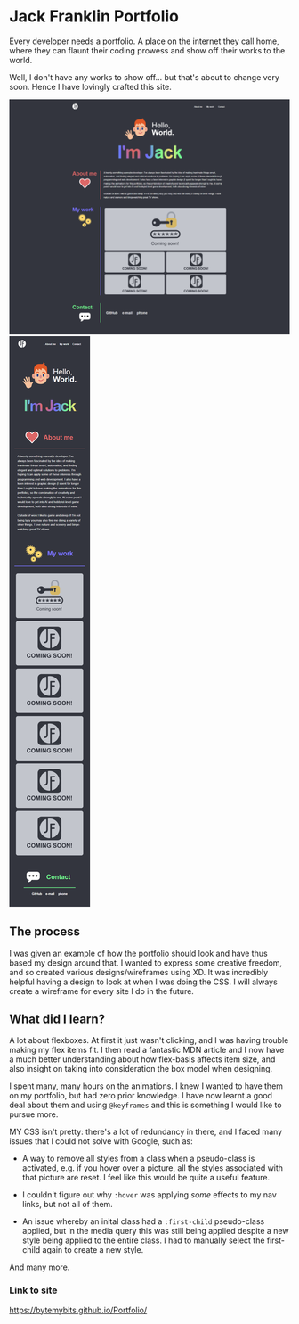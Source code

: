 # Jack Franklin Portfolio

Every developer needs a portfolio. A place on the internet they call home, where they can flaunt their coding prowess and show off their works to the world. 

Well, I don't have any works to show off... but that's about to change very soon. Hence I have lovingly crafted this site.

![Picture of the finished site for desktop](./assets/images/site-desktop.png)
![Picture of the finished site for phone](./assets/images/site-phone.png)

## The process

I was given an example of how the portfolio should look and have thus based my design around that. I wanted to express some creative freedom, and so created various designs/wireframes using XD. It was incredibly helpful having a design to look at when I was doing the CSS. I will always create a wireframe for every site I do in the future.

## What did I learn?

A lot about flexboxes. At first it just wasn't clicking, and I was having trouble making my flex items fit. I then read a fantastic MDN article and I now have a much better understanding about how flex-basis affects item size, and also insight on taking into consideration the box model when designing.

I spent many, many hours on the animations. I knew I wanted to have them on my portfolio, but had zero prior knowledge. I have now learnt a good deal about them and using `@keyframes` and this is something I would like to pursue more. 

MY CSS isn't pretty: there's a lot of redundancy in there, and I faced many issues that I could not solve with Google, such as:

* A way to remove all styles from a class when a pseudo-class is activated, e.g. if you hover over a picture, all the styles associated with that picture are reset. I feel like this would be quite a useful feature. 

* I couldn't figure out why `:hover` was applying _some_ effects to my nav links, but not all of them. 

* An issue whereby an inital class had a `:first-child` pseudo-class applied, but in the media query this was still being applied despite a new style being applied to the entire class. I had to manually select the first-child again to create a new style.

And many more.

### Link to site 

https://bytemybits.github.io/Portfolio/


